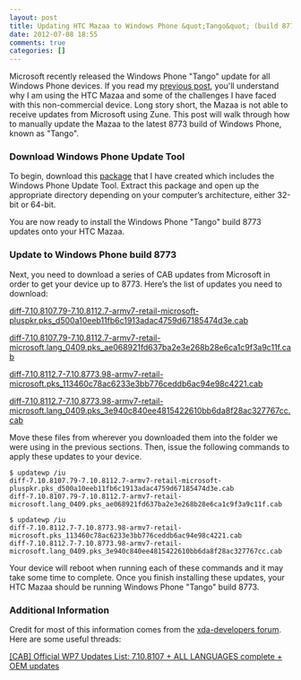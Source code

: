 ```yaml
---
layout: post
title: Updating HTC Mazaa to Windows Phone &quot;Tango&quot; (build 8773)
date: 2012-07-08 18:55
comments: true
categories: []
---
```

Microsoft recently released the Windows Phone "Tango" update for all Windows Phone devices. If you read my <a href="http://mbmccormick.com/2012/04/flashing-windows-phone-mango-build-8107-onto-htc-mazaa/">previous post</a>, you'll understand why I am using the HTC Mazaa and some of the challenges I have faced with this non-commercial device. Long story short, the Mazaa is not able to receive updates from Microsoft using Zune. This post will walk through how to manually update the Mazaa to the latest 8773 build of Windows Phone, known as "Tango".
<h3>Download Windows Phone Update Tool</h3>
To begin, download this <a href="http://files.mbmccormick.com/Windows Phone Update Tool.zip" target="_blank" data-proofer-ignore>package</a> that I have created which includes the Windows Phone Update Tool. Extract this package and open up the appropriate directory depending on your computer’s architecture, either 32-bit or 64-bit.

You are now ready to install the Windows Phone "Tango" build 8773 updates onto your HTC Mazaa.
<h3>Update to Windows Phone build 8773</h3>
Next, you need to download a series of CAB updates from Microsoft in order to get your device up to 8773. Here’s the list of updates you need to download:

<a href="http://download.windowsupdate.com/msdownload/update/software/dflt/2012/05/diff-7.10.8107.79-7.10.8112.7-armv7-retail-microsoft-pluspkr.pks_d500a10eeb11fb6c1913adac4759d67185474d3e.cab" target="_blank">diff-7.10.8107.79-7.10.8112.7-armv7-retail-microsoft-pluspkr.pks_d500a10eeb11fb6c1913adac4759d67185474d3e.cab</a>

<a href="http://download.windowsupdate.com/msdownload/update/software/dflt/2012/03/diff-7.10.8107.79-7.10.8112.7-armv7-retail-microsoft.lang_0409.pks_ae068921fd637ba2e3e268b28e6ca1c9f3a9c11f.cab" target="_blank">diff-7.10.8107.79-7.10.8112.7-armv7-retail-microsoft.lang_0409.pks_ae068921fd637ba2e3e268b28e6ca1c9f3a9c11f.cab</a>

<a href="http://download.windowsupdate.com/msdownload/update/software/dflt/2012/05/diff-7.10.8112.7-7.10.8773.98-armv7-retail-microsoft.pks_113460c78ac6233e3bb776ceddb6ac94e98c4221.cab" target="_blank">diff-7.10.8112.7-7.10.8773.98-armv7-retail-microsoft.pks_113460c78ac6233e3bb776ceddb6ac94e98c4221.cab</a>

<a href="http://download.windowsupdate.com/msdownload/update/software/dflt/2012/05/diff-7.10.8112.7-7.10.8773.98-armv7-retail-microsoft.lang_0409.pks_3e940c840ee4815422610bb6da8f28ac327767cc.cab" target="_blank">diff-7.10.8112.7-7.10.8773.98-armv7-retail-microsoft.lang_0409.pks_3e940c840ee4815422610bb6da8f28ac327767cc.cab</a>

Move these files from wherever you downloaded them into the folder we were using in the previous sections. Then, issue the following commands to apply these updates to your device.

<code>$ updatewp /iu diff-7.10.8107.79-7.10.8112.7-armv7-retail-microsoft-pluspkr.pks_d500a10eeb11fb6c1913adac4759d67185474d3e.cab diff-7.10.8107.79-7.10.8112.7-armv7-retail-microsoft.lang_0409.pks_ae068921fd637ba2e3e268b28e6ca1c9f3a9c11f.cab</code>

<code>$ updatewp /iu diff-7.10.8112.7-7.10.8773.98-armv7-retail-microsoft.pks_113460c78ac6233e3bb776ceddb6ac94e98c4221.cab diff-7.10.8112.7-7.10.8773.98-armv7-retail-microsoft.lang_0409.pks_3e940c840ee4815422610bb6da8f28ac327767cc.cab</code>

Your device will reboot when running each of these commands and it may take some time to complete. Once you finish installing these updates, your HTC Mazaa should be running Windows Phone "Tango" build 8773.
<h3>Additional Information</h3>
Credit for most of this information comes from the <a href="http://forum.xda-developers.com" target="_blank">xda-developers forum</a>. Here are some useful threads:

<a href="http://forum.xda-developers.com/showthread.php?t=1306415" target="_blank">[CAB] Official WP7 Updates List: 7.10.8107 + ALL LANGUAGES complete + OEM updates</a>
